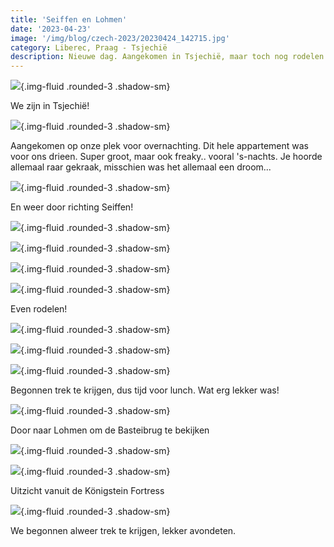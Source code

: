 ```yaml
---
title: 'Seiffen en Lohmen'
date: '2023-04-23'
image: '/img/blog/czech-2023/20230424_142715.jpg'
category: Liberec, Praag - Tsjechië
description: Nieuwe dag. Aangekomen in Tsjechië, maar toch nog rodelen en lekker eten in Duitsland.
---
```


![](/img/blog/czech-2023/20230422_190139.jpg){.img-fluid .rounded-3 .shadow-sm}

We zijn in Tsjechië!

![](/img/blog/czech-2023/20230422_190019.jpg){.img-fluid .rounded-3 .shadow-sm}

Aangekomen op onze plek voor overnachting. Dit hele appartement was voor ons drieen. Super groot, maar ook freaky.. vooral 's-nachts. Je hoorde allemaal raar gekraak, misschien was het allemaal een droom...

![](/img/blog/czech-2023/20230423_093415.jpg){.img-fluid .rounded-3 .shadow-sm}

En weer door richting Seiffen!

![](/img/blog/czech-2023/20230423_095615.jpg){.img-fluid .rounded-3 .shadow-sm}

![](/img/blog/czech-2023/20230423_100929.jpg){.img-fluid .rounded-3 .shadow-sm}

![](/img/blog/czech-2023/20230423_102729.jpg){.img-fluid .rounded-3 .shadow-sm}

![](/img/blog/czech-2023/20230423_111451.jpg){.img-fluid .rounded-3 .shadow-sm}

Even rodelen!

![](/img/blog/czech-2023/20230423_112304.jpg){.img-fluid .rounded-3 .shadow-sm}

![](/img/blog/czech-2023/20230423_120917.jpg){.img-fluid .rounded-3 .shadow-sm}

![](/img/blog/czech-2023/20230423_123853.jpg){.img-fluid .rounded-3 .shadow-sm}

Begonnen trek te krijgen, dus tijd voor lunch. Wat erg lekker was!

![](/img/blog/czech-2023/20230424_142715.jpg){.img-fluid .rounded-3 .shadow-sm}

Door naar Lohmen om de Basteibrug te bekijken

![](/img/blog/czech-2023/20230424_112924.jpg){.img-fluid .rounded-3 .shadow-sm}

![](/img/blog/czech-2023/20230424_113944.jpg){.img-fluid .rounded-3 .shadow-sm}

Uitzicht vanuit de Königstein Fortress

![](/img/blog/czech-2023/20230424_121354.jpg){.img-fluid .rounded-3 .shadow-sm}

We begonnen alweer trek te krijgen, lekker avondeten.
